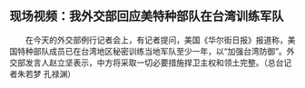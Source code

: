 ## 现场视频：我外交部回应美特种部队在台湾训练军队
　　在今天的外交部例行记者会上，有记者提问，美国《华尔街日报》报道称，美国特种部队成员已在台湾地区秘密训练当地军队至少一年，以“加强台湾防御”。外交部发言人赵立坚表示，中方将采取一切必要措施捍卫主权和领土完整。（总台记者朱若梦 孔禄渊）

